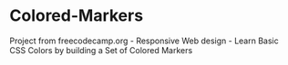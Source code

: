 # Colored-Markers
Project from freecodecamp.org - Responsive Web design - Learn Basic CSS Colors by building a Set of Colored Markers
